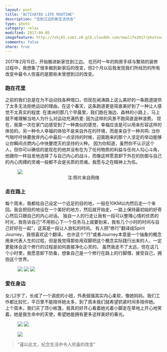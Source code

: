 ```yaml
---
layout: post
title: "ACTIVATED LIFE ROUTINE"
description: "住到江边的新生活状态"
type: photo
category: relax
modified: 2017-04-05
imagefeature: http://7xkj65.com1.z0.glb.clouddn.com/newlife2017/photoswentao-sakura-lane2.jpg?imageMogr2/thumbnail/!100p
comments: false
share: true
---
```



2017年2月15日，开始搬进新家住到江边。
在历时一年的购房手续与繁琐的装修过程中，我想象了很多搬到新家后的改变，但2个月以后我发现我们所经历的所有改变中最令人惊喜的是那些未曾想到过的改变。


### 跑在花里

之前的我们总是在为不运动找各种借口，但现在闻涛路上这么美好的一条跑道提供了太多无法拒绝运动的理由。在这个春天，这条跑道更是简直美好到了一种让人感觉不太真实的程度.
在澳洲的那几个早晨里，我们跑在海边、森林的小路上，马上就不难理解当地人为什么对运动充满热爱: 因为这样的风景不跑简直是种浪费。
现在，我第一次在家门边感受到了一种类似的感觉，幸福应该是可以用来形容这样的体验的。另一种令人幸福的体验不是来自外在的环境，而是来自于一种共鸣: 当你气喘吁吁快要放弃内心中最后一点坚持的时候，迎面跑来的那个人坚定的举动能够让你瞬间点燃内心中快要熄灭的坚持的火种。
因为你知道，虽然你不认识这个人，但你可以确信的是现在的他并没有在为了任何物质的利益与任何人勾心斗角，他跟你一样自发地选择了与自己内心的战斗，而像这样愿意卸下外在的防御与自己的内心肉搏的灵魂一般都不会是劣质的灵魂，我愿与之在精神上为伍。

<figure>
	<a href="http://7xkj65.com1.z0.glb.clouddn.com/newlife2017/photoswentao-sakura-lane2.jpg?imageMogr2/thumbnail/!100p"><img src="http://7xkj65.com1.z0.glb.clouddn.com/newlife2017/photoswentao-sakura-lane2.jpg?imageMogr2/thumbnail/!100p"></a>
	<center>注:照片来自网络</center>
</figure>

### 走在路上

每个周末，我都给自己设定一个远足的目的地，一般在10KM以内然后走一个来回。我会把目的地设在一个美好的地方，然后就开始走，一路上保持最初始的好奇心然后只跟自己的内心对话。
独自一人的行走让我有一段可以整理心情的优质的时光，我告诉自己“不用担心下一个任务马上就要到来，我有几个小时的时间与自己好好在一起”，这真是一段让人放松的时间。
有人把"修行"翻译成Spirit Journey，我很喜欢这个翻译。
也许这个"行"或者Journey本意是一个抽象的概念用来代表人生的过程，但是我觉得那些用双脚把这个概念实际践行出来的人，一定更能体会这个修行的过程是如何直接净化心灵的。
虽然我走不了太远，但在这几个小时里，我愿意卸下防备，想象自己是一个修行在路上的行脚僧，接受自己，拥抱这个世界。

<figure class="third">
	<a href="http://7xkj65.com1.z0.glb.clouddn.com/newlife2017/photosIMG_5727.PNG"><img src="http://7xkj65.com1.z0.glb.clouddn.com/newlife2017/photosIMG_5727.PNG?imageMogr2/thumbnail/!80p"></a>
	<a href="http://7xkj65.com1.z0.glb.clouddn.com/newlife2017/photosIMG_5727.PNG"><img src="http://7xkj65.com1.z0.glb.clouddn.com/newlife2017/photosIMG_5727.PNG?imageMogr2/thumbnail/!80p"></a>
	<a href="http://7xkj65.com1.z0.glb.clouddn.com/newlife2017/photosIMG_5855.PNG"><img src="http://7xkj65.com1.z0.glb.clouddn.com/newlife2017/photosIMG_5855.PNG?imageMogr2/thumbnail/!80p"></a>
</figure>


### 爱在身边

女儿2岁了，长成了一个调皮的小妞，外表倔强其实内心柔软，像她妈妈。我们工作都比较忙，平日里不能陪伴她太多，到了周末我们就希望抓紧时间多陪伴她。
上个周末，我们买了顶小帐篷，我真的好开心看着她光着小脚走在草地上开心地笑着。她是我生命中的天使，希望她能拥有更多这样美好的春光。

<figure class="half">
	<a href="http://7xkj65.com1.z0.glb.clouddn.com/newlife2017/photosFullSizeRender%203.jpg"><img src="http://7xkj65.com1.z0.glb.clouddn.com/newlife2017/photosFullSizeRender%203.jpg?imageMogr2/thumbnail/!80p"></a>
	<a href="http://7xkj65.com1.z0.glb.clouddn.com/newlife2017/photosFullSizeRender%202.jpg"><img src="http://7xkj65.com1.z0.glb.clouddn.com/newlife2017/photosFullSizeRender%202.jpg?imageMogr2/thumbnail/!80p"></a>
</figure>

<figure>
	<a href="http://7xkj65.com1.z0.glb.clouddn.com/newlife2017/photosIMG_5190.jpg"><img src="http://7xkj65.com1.z0.glb.clouddn.com/newlife2017/photosIMG_5190.jpg?imageMogr2/thumbnail/!80p"></a>
</figure>

> “谨以此文，纪念生活中令人欣喜的改变”